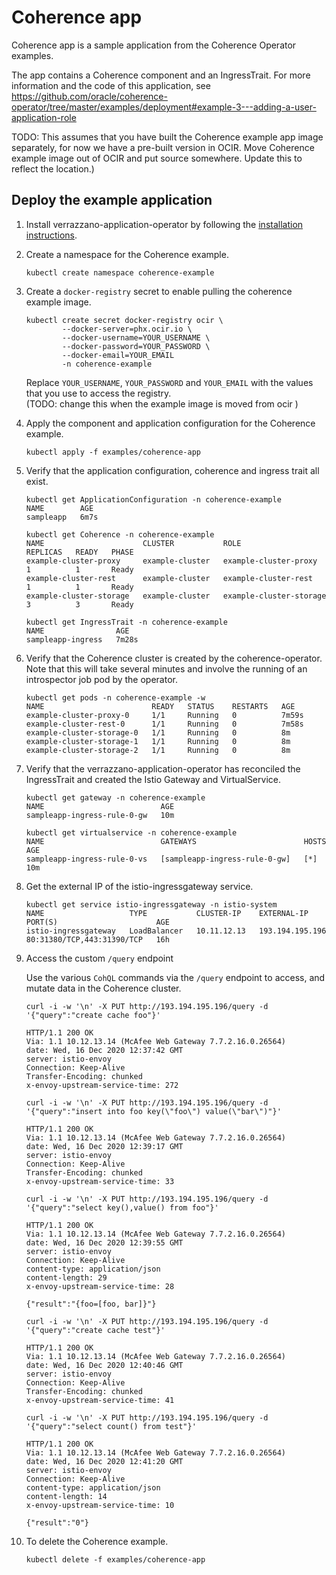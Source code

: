 # Coherence app

Coherence app is a sample application from the Coherence Operator examples.

The app contains a Coherence component and an IngressTrait. For more information and the code of this application, see https://github.com/oracle/coherence-operator/tree/master/examples/deployment#example-3---adding-a-user-application-role

TODO: This assumes that you have built the Coherence example app image separately, for now we have a pre-built version in OCIR. Move Coherence example image out of OCIR and put source somewhere. Update this to reflect the location.)

## Deploy the example application
1. Install verrazzano-application-operator by following the [installation instructions](../../install/README.md).  

1. Create a namespace for the Coherence example.
   ```
   kubectl create namespace coherence-example
   ```

1. Create a `docker-registry` secret to enable pulling the coherence example image.  

   ```
   kubectl create secret docker-registry ocir \
           --docker-server=phx.ocir.io \
           --docker-username=YOUR_USERNAME \
           --docker-password=YOUR_PASSWORD \
           --docker-email=YOUR_EMAIL
           -n coherence-example
   ```

   Replace `YOUR_USERNAME`, `YOUR_PASSWORD` and `YOUR_EMAIL` with the values that you
   use to access the registry.  
   (TODO: change this when the example image is moved from ocir )

1. Apply the component and application configuration for the Coherence example.
   ```
   kubectl apply -f examples/coherence-app
   ```
1. Verify that the application configuration, coherence and ingress trait all exist.
   ```
   kubectl get ApplicationConfiguration -n coherence-example
   NAME        AGE
   sampleapp   6m7s

   kubectl get Coherence -n coherence-example
   NAME                      CLUSTER           ROLE                      REPLICAS   READY   PHASE
   example-cluster-proxy     example-cluster   example-cluster-proxy     1          1       Ready
   example-cluster-rest      example-cluster   example-cluster-rest      1          1       Ready
   example-cluster-storage   example-cluster   example-cluster-storage   3          3       Ready

   kubectl get IngressTrait -n coherence-example
   NAME                AGE
   sampleapp-ingress   7m28s
   ```   
1. Verify that the Coherence cluster is created by the coherence-operator.  Note that this will take several minutes and involve the running of an introspector job pod by the operator.
   ```
   kubectl get pods -n coherence-example -w
   NAME                        READY   STATUS    RESTARTS   AGE
   example-cluster-proxy-0     1/1     Running   0          7m59s
   example-cluster-rest-0      1/1     Running   0          7m58s
   example-cluster-storage-0   1/1     Running   0          8m
   example-cluster-storage-1   1/1     Running   0          8m
   example-cluster-storage-2   1/1     Running   0          8m
   ```      

1. Verify that the verrazzano-application-operator has reconciled the IngressTrait and created the Istio Gateway and VirtualService.
   ```
   kubectl get gateway -n coherence-example
   NAME                          AGE
   sampleapp-ingress-rule-0-gw   10m

   kubectl get virtualservice -n coherence-example
   NAME                          GATEWAYS                        HOSTS   AGE
   sampleapp-ingress-rule-0-vs   [sampleapp-ingress-rule-0-gw]   [*]     10m
   ```   

1. Get the external IP of the istio-ingressgateway service.
   ```
   kubectl get service istio-ingressgateway -n istio-system
   NAME                   TYPE           CLUSTER-IP    EXTERNAL-IP      PORT(S)                      AGE
   istio-ingressgateway   LoadBalancer   10.11.12.13   193.194.195.196  80:31380/TCP,443:31390/TCP   16h
   ```   

1.  Access the custom `/query` endpoint

    Use the various `CohQL` commands via the `/query` endpoint to access, and mutate data in the Coherence cluster.

    ```
    curl -i -w '\n' -X PUT http://193.194.195.196/query -d '{"query":"create cache foo"}'

    HTTP/1.1 200 OK
    Via: 1.1 10.12.13.14 (McAfee Web Gateway 7.7.2.16.0.26564)
    date: Wed, 16 Dec 2020 12:37:42 GMT
    server: istio-envoy
    Connection: Keep-Alive
    Transfer-Encoding: chunked
    x-envoy-upstream-service-time: 272

    curl -i -w '\n' -X PUT http://193.194.195.196/query -d '{"query":"insert into foo key(\"foo\") value(\"bar\")"}'

    HTTP/1.1 200 OK
    Via: 1.1 10.12.13.14 (McAfee Web Gateway 7.7.2.16.0.26564)
    date: Wed, 16 Dec 2020 12:39:17 GMT
    server: istio-envoy
    Connection: Keep-Alive
    Transfer-Encoding: chunked
    x-envoy-upstream-service-time: 33

    curl -i -w '\n' -X PUT http://193.194.195.196/query -d '{"query":"select key(),value() from foo"}'

    HTTP/1.1 200 OK
    Via: 1.1 10.12.13.14 (McAfee Web Gateway 7.7.2.16.0.26564)
    date: Wed, 16 Dec 2020 12:39:55 GMT
    server: istio-envoy
    Connection: Keep-Alive
    content-type: application/json
    content-length: 29
    x-envoy-upstream-service-time: 28

    {"result":"{foo=[foo, bar]}"}

    curl -i -w '\n' -X PUT http://193.194.195.196/query -d '{"query":"create cache test"}'

    HTTP/1.1 200 OK
    Via: 1.1 10.12.13.14 (McAfee Web Gateway 7.7.2.16.0.26564)
    date: Wed, 16 Dec 2020 12:40:46 GMT
    server: istio-envoy
    Connection: Keep-Alive
    Transfer-Encoding: chunked
    x-envoy-upstream-service-time: 41

    curl -i -w '\n' -X PUT http://193.194.195.196/query -d '{"query":"select count() from test"}'

    HTTP/1.1 200 OK
    Via: 1.1 10.12.13.14 (McAfee Web Gateway 7.7.2.16.0.26564)
    date: Wed, 16 Dec 2020 12:41:20 GMT
    server: istio-envoy
    Connection: Keep-Alive
    content-type: application/json
    content-length: 14
    x-envoy-upstream-service-time: 10

    {"result":"0"}
    ```

1. To delete the Coherence example.
   ```
   kubectl delete -f examples/coherence-app
   ```
